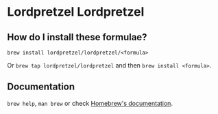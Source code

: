 # Lordpretzel Lordpretzel

## How do I install these formulae?

`brew install lordpretzel/lordpretzel/<formula>`

Or `brew tap lordpretzel/lordpretzel` and then `brew install <formula>`.

## Documentation

`brew help`, `man brew` or check [Homebrew's documentation](https://docs.brew.sh).
